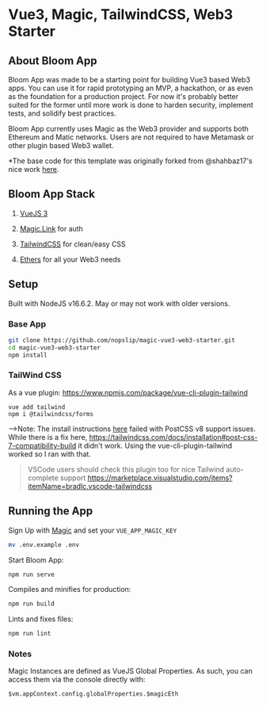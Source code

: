 # Vue3, Magic, TailwindCSS, Web3 Starter
## About Bloom App  

Bloom App was made to be a starting point for building Vue3 based Web3 apps. You can use it for rapid prototyping an MVP, a hackathon, or as even as the foundation for a production project. For now it's probably better suited for the former until more work is done to harden security, implement tests, and solidify best practices. 

Bloom App currently uses Magic as the Web3 provider and supports both Ethereum and Matic networks. Users are not required to have Metamask or other plugin based Web3 wallet. 

*The base code for this template was originally forked from @shahbaz17's nice work [here](https://github.com/shahbaz17/vue3-magic).  

## Bloom App Stack 
1) [VueJS 3](https://v3.vuejs.org/) 

2) [Magic.Link](https://magic.link/) for auth

3) [TailwindCSS](https://tailwindcss.com/) for clean/easy CSS  

4) [Ethers](https://github.com/ethers-io/ethers.js/) for all your Web3 needs

## Setup
Built with NodeJS v16.6.2. May or may not work with older versions.  


### Base App 
```zsh
git clone https://github.com/nopslip/magic-vue3-web3-starter.git
cd magic-vue3-web3-starter
npm install 
```
###  TailWind CSS
As a vue plugin: 
https://www.npmjs.com/package/vue-cli-plugin-tailwind

```
vue add tailwind
npm i @tailwindcss/forms
```
-->Note: The install instructions [here](https://tailwindcss.com/docs/guides/vue-3-vite) failed with PostCSS v8 support issues. While there is a fix here, https://tailwindcss.com/docs/installation#post-css-7-compatibility-build it didn't work. Using the vue-cli-plugin-tailwind worked so I ran with that. 

> VSCode users should check this plugin too for nice Tailwind auto-complete support https://marketplace.visualstudio.com/items?itemName=bradlc.vscode-tailwindcss

## Running the App 
Sign Up with [Magic](https://dashboard.magic.link/signup) and set your `VUE_APP_MAGIC_KEY`
```zsh
mv .env.example .env
```

Start Bloom App:
```zsh
npm run serve
```

Compiles and minifies for production:
```zsh
npm run build
```

Lints and fixes files:
```zsh
npm run lint
```


### Notes

Magic Instances are defined as VueJS Global Properties. As such, you can access them via the console directly with:
```
$vm.appContext.config.globalProperties.$magicEth
```
 


